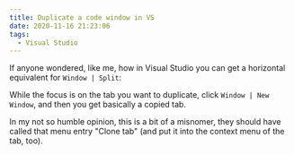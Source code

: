 ```yaml
---
title: Duplicate a code window in VS
date: 2020-11-16 21:23:06
tags:
  - Visual Studio
---
```



If anyone wondered, like me, how in Visual Studio you can get a horizontal equivalent for `Window | Split`:

While the focus is on the tab you want to duplicate, click `Window | New Window`, and then you get basically a copied tab. 

In my not so humble opinion, this is a bit of a misnomer, they should have called that menu entry "Clone tab" (and put it into the context menu of the tab, too).
